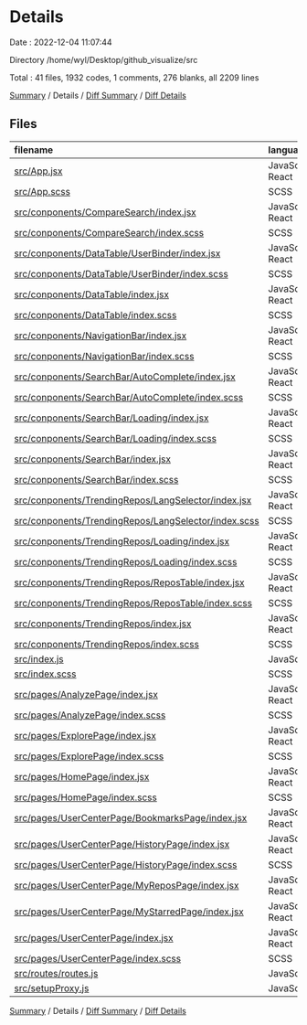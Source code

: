 # Details

Date : 2022-12-04 11:07:44

Directory /home/wyl/Desktop/github_visualize/src

Total : 41 files,  1932 codes, 1 comments, 276 blanks, all 2209 lines

[Summary](results.md) / Details / [Diff Summary](diff.md) / [Diff Details](diff-details.md)

## Files
| filename | language | code | comment | blank | total |
| :--- | :--- | ---: | ---: | ---: | ---: |
| [src/App.jsx](/src/App.jsx) | JavaScript React | 17 | 0 | 3 | 20 |
| [src/App.scss](/src/App.scss) | SCSS | 11 | 0 | 1 | 12 |
| [src/conponents/CompareSearch/index.jsx](/src/conponents/CompareSearch/index.jsx) | JavaScript React | 123 | 0 | 10 | 133 |
| [src/conponents/CompareSearch/index.scss](/src/conponents/CompareSearch/index.scss) | SCSS | 124 | 0 | 20 | 144 |
| [src/conponents/DataTable/UserBinder/index.jsx](/src/conponents/DataTable/UserBinder/index.jsx) | JavaScript React | 62 | 0 | 5 | 67 |
| [src/conponents/DataTable/UserBinder/index.scss](/src/conponents/DataTable/UserBinder/index.scss) | SCSS | 24 | 0 | 4 | 28 |
| [src/conponents/DataTable/index.jsx](/src/conponents/DataTable/index.jsx) | JavaScript React | 123 | 0 | 14 | 137 |
| [src/conponents/DataTable/index.scss](/src/conponents/DataTable/index.scss) | SCSS | 89 | 0 | 21 | 110 |
| [src/conponents/NavigationBar/index.jsx](/src/conponents/NavigationBar/index.jsx) | JavaScript React | 23 | 0 | 3 | 26 |
| [src/conponents/NavigationBar/index.scss](/src/conponents/NavigationBar/index.scss) | SCSS | 33 | 0 | 4 | 37 |
| [src/conponents/SearchBar/AutoComplete/index.jsx](/src/conponents/SearchBar/AutoComplete/index.jsx) | JavaScript React | 45 | 0 | 2 | 47 |
| [src/conponents/SearchBar/AutoComplete/index.scss](/src/conponents/SearchBar/AutoComplete/index.scss) | SCSS | 75 | 0 | 14 | 89 |
| [src/conponents/SearchBar/Loading/index.jsx](/src/conponents/SearchBar/Loading/index.jsx) | JavaScript React | 10 | 0 | 3 | 13 |
| [src/conponents/SearchBar/Loading/index.scss](/src/conponents/SearchBar/Loading/index.scss) | SCSS | 10 | 0 | 0 | 10 |
| [src/conponents/SearchBar/index.jsx](/src/conponents/SearchBar/index.jsx) | JavaScript React | 99 | 0 | 8 | 107 |
| [src/conponents/SearchBar/index.scss](/src/conponents/SearchBar/index.scss) | SCSS | 56 | 0 | 9 | 65 |
| [src/conponents/TrendingRepos/LangSelector/index.jsx](/src/conponents/TrendingRepos/LangSelector/index.jsx) | JavaScript React | 81 | 0 | 9 | 90 |
| [src/conponents/TrendingRepos/LangSelector/index.scss](/src/conponents/TrendingRepos/LangSelector/index.scss) | SCSS | 88 | 0 | 20 | 108 |
| [src/conponents/TrendingRepos/Loading/index.jsx](/src/conponents/TrendingRepos/Loading/index.jsx) | JavaScript React | 10 | 0 | 3 | 13 |
| [src/conponents/TrendingRepos/Loading/index.scss](/src/conponents/TrendingRepos/Loading/index.scss) | SCSS | 6 | 0 | 0 | 6 |
| [src/conponents/TrendingRepos/ReposTable/index.jsx](/src/conponents/TrendingRepos/ReposTable/index.jsx) | JavaScript React | 127 | 0 | 13 | 140 |
| [src/conponents/TrendingRepos/ReposTable/index.scss](/src/conponents/TrendingRepos/ReposTable/index.scss) | SCSS | 119 | 0 | 25 | 144 |
| [src/conponents/TrendingRepos/index.jsx](/src/conponents/TrendingRepos/index.jsx) | JavaScript React | 37 | 0 | 7 | 44 |
| [src/conponents/TrendingRepos/index.scss](/src/conponents/TrendingRepos/index.scss) | SCSS | 17 | 0 | 3 | 20 |
| [src/index.js](/src/index.js) | JavaScript | 19 | 0 | 3 | 22 |
| [src/index.scss](/src/index.scss) | SCSS | 39 | 1 | 10 | 50 |
| [src/pages/AnalyzePage/index.jsx](/src/pages/AnalyzePage/index.jsx) | JavaScript React | 93 | 0 | 7 | 100 |
| [src/pages/AnalyzePage/index.scss](/src/pages/AnalyzePage/index.scss) | SCSS | 169 | 0 | 32 | 201 |
| [src/pages/ExplorePage/index.jsx](/src/pages/ExplorePage/index.jsx) | JavaScript React | 10 | 0 | 2 | 12 |
| [src/pages/ExplorePage/index.scss](/src/pages/ExplorePage/index.scss) | SCSS | 4 | 0 | 0 | 4 |
| [src/pages/HomePage/index.jsx](/src/pages/HomePage/index.jsx) | JavaScript React | 12 | 0 | 2 | 14 |
| [src/pages/HomePage/index.scss](/src/pages/HomePage/index.scss) | SCSS | 3 | 0 | 0 | 3 |
| [src/pages/UserCenterPage/BookmarksPage/index.jsx](/src/pages/UserCenterPage/BookmarksPage/index.jsx) | JavaScript React | 13 | 0 | 3 | 16 |
| [src/pages/UserCenterPage/HistoryPage/index.jsx](/src/pages/UserCenterPage/HistoryPage/index.jsx) | JavaScript React | 11 | 0 | 2 | 13 |
| [src/pages/UserCenterPage/HistoryPage/index.scss](/src/pages/UserCenterPage/HistoryPage/index.scss) | SCSS | 8 | 0 | 1 | 9 |
| [src/pages/UserCenterPage/MyReposPage/index.jsx](/src/pages/UserCenterPage/MyReposPage/index.jsx) | JavaScript React | 13 | 0 | 2 | 15 |
| [src/pages/UserCenterPage/MyStarredPage/index.jsx](/src/pages/UserCenterPage/MyStarredPage/index.jsx) | JavaScript React | 13 | 0 | 2 | 15 |
| [src/pages/UserCenterPage/index.jsx](/src/pages/UserCenterPage/index.jsx) | JavaScript React | 18 | 0 | 2 | 20 |
| [src/pages/UserCenterPage/index.scss](/src/pages/UserCenterPage/index.scss) | SCSS | 33 | 0 | 4 | 37 |
| [src/routes/routes.js](/src/routes/routes.js) | JavaScript | 54 | 0 | 2 | 56 |
| [src/setupProxy.js](/src/setupProxy.js) | JavaScript | 11 | 0 | 1 | 12 |

[Summary](results.md) / Details / [Diff Summary](diff.md) / [Diff Details](diff-details.md)